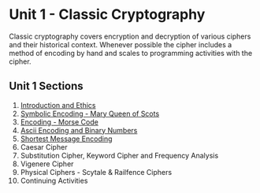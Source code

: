 # Unit 1 - Classic Cryptography
Classic cryptography covers encryption and decryption of various ciphers and their historical context.  Whenever possible the cipher includes a method of encoding by hand and scales to programming activities with the cipher.

## Unit 1 Sections
1. [Introduction and Ethics](Intro_Ethics.md)
1. [Symbolic Encoding - Mary Queen of Scots](Encoding_Mary.md)
1. [Encoding - Morse Code](Encoding_Morse.md)
1. [Ascii Encoding and Binary Numbers](Encoding_Binary.md)
1. [Shortest Message Encoding](Shortest_Message.md)
1. Caesar Cipher 
1. Substitution Cipher, Keyword Cipher and Frequency Analysis
1. Vigenere Cipher
1. Physical Ciphers - Scytale & Railfence Ciphers
1. Continuing Activities